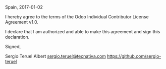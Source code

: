 Spain, 2017-01-02

I hereby agree to the terms of the Odoo Individual Contributor License Agreement v1.0.

I declare that I am authorized and able to make this agreement and sign this declaration.

Signed,

Sergio Teruel Albert sergio.teruel@tecnativa.com https://github.com/sergio-teruel
